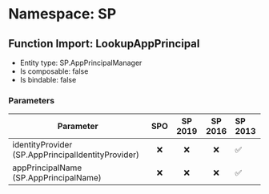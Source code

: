 # Namespace: SP

## Function Import: LookupAppPrincipal

- Entity type: SP.AppPrincipalManager
- Is composable: false
- Is bindable: false

### Parameters

Parameter | SPO | SP 2019 | SP 2016 | SP 2013
----------|:---:|:-------:|:-------:|:-------
identityProvider (SP.AppPrincipalIdentityProvider) | ❌ | ❌ | ❌ | ✅
appPrincipalName (SP.AppPrincipalName) | ❌ | ❌ | ❌ | ✅